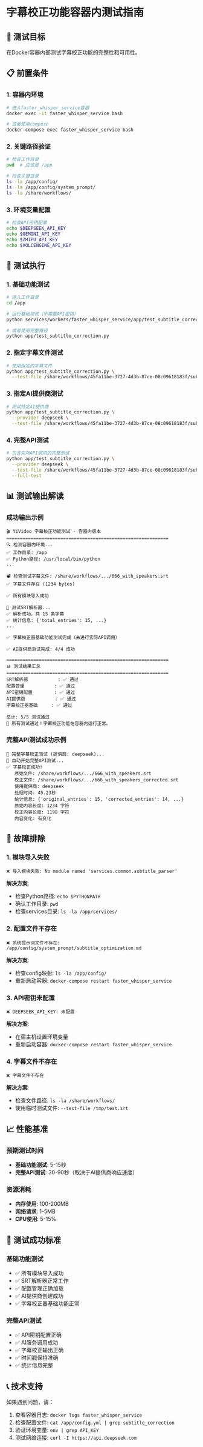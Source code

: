 # 字幕校正功能容器内测试指南

## 🎯 测试目标
在Docker容器内部测试字幕校正功能的完整性和可用性。

## 📋 前置条件

### 1. 容器内环境
```bash
# 进入faster_whisper_service容器
docker exec -it faster_whisper_service bash

# 或者使用compose
docker-compose exec faster_whisper_service bash
```

### 2. 关键路径验证
```bash
# 检查工作目录
pwd  # 应该是 /app

# 检查关键目录
ls -la /app/config/
ls -la /app/config/system_prompt/
ls -la /share/workflows/
```

### 3. 环境变量配置
```bash
# 检查API密钥配置
echo $DEEPSEEK_API_KEY
echo $GEMINI_API_KEY
echo $ZHIPU_API_KEY
echo $VOLCENGINE_API_KEY
```

## 🚀 测试执行

### 1. 基础功能测试
```bash
# 进入工作目录
cd /app

# 运行基础测试（不需要API密钥）
python services/workers/faster_whisper_service/app/test_subtitle_correction.py

# 或者使用完整路径
python app/test_subtitle_correction.py
```

### 2. 指定字幕文件测试
```bash
# 使用指定的字幕文件
python app/test_subtitle_correction.py \
  --test-file /share/workflows/45fa11be-3727-4d3b-87ce-08c09618183f/subtitles/666_with_speakers.srt
```

### 3. 指定AI提供商测试
```bash
# 测试特定AI提供商
python app/test_subtitle_correction.py \
  --provider deepseek \
  --test-file /share/workflows/45fa11be-3727-4d3b-87ce-08c09618183f/subtitles/666_with_speakers.srt
```

### 4. 完整API测试
```bash
# 包含实际API调用的完整测试
python app/test_subtitle_correction.py \
  --provider deepseek \
  --test-file /share/workflows/45fa11be-3727-4d3b-87ce-08c09618183f/subtitles/666_with_speakers.srt \
  --full-test
```

## 📊 测试输出解读

### 成功输出示例
```
🎬 YiVideo 字幕校正功能测试 - 容器内版本
============================================================
🔍 检测容器内环境...
✅ 工作目录: /app
✅ Python路径: /usr/local/bin/python
...

📽️ 检查测试字幕文件: /share/workflows/.../666_with_speakers.srt
✅ 字幕文件存在 (1234 bytes)

✅ 所有模块导入成功

🔧 测试SRT解析器...
✅ 解析成功，共 15 条字幕
✅ 统计信息: {'total_entries': 15, ...}
...

✅ 字幕校正器基础功能测试完成（未进行实际API调用）

✅ AI提供商测试完成: 4/4 成功

============================================================
📊 测试结果汇总
============================================================
SRT解析器           : ✅ 通过
配置管理           : ✅ 通过
API密钥配置        : ✅ 通过
AI提供商           : ✅ 通过
字幕校正器基础     : ✅ 通过

总计: 5/5 测试通过
🎉 所有测试通过！字幕校正功能在容器内运行正常。
```

### 完整API测试成功示例
```
🚀 完整字幕校正测试 (提供商: deepseek)...
🔄 自动开始完整API测试...
✅ 字幕校正成功!
   原始文件: /share/workflows/.../666_with_speakers.srt
   校正文件: /share/workflows/.../666_with_speakers_corrected.srt
   使用提供商: deepseek
   处理时间: 45.23秒
   统计信息: {'original_entries': 15, 'corrected_entries': 14, ...}
   原始内容长度: 1234 字符
   校正内容长度: 1198 字符
   内容变化: 有变化
```

## 🔧 故障排除

### 1. 模块导入失败
```
❌ 导入模块失败: No module named 'services.common.subtitle_parser'
```
**解决方案**:
- 检查Python路径: `echo $PYTHONPATH`
- 确认工作目录: `pwd`
- 检查services目录: `ls -la /app/services/`

### 2. 配置文件不存在
```
❌ 系统提示词文件不存在: /app/config/system_prompt/subtitle_optimization.md
```
**解决方案**:
- 检查config映射: `ls -la /app/config/`
- 重新启动容器: `docker-compose restart faster_whisper_service`

### 3. API密钥未配置
```
❌ DEEPSEEK_API_KEY: 未配置
```
**解决方案**:
- 在宿主机设置环境变量
- 重新启动容器: `docker-compose restart faster_whisper_service`

### 4. 字幕文件不存在
```
❌ 字幕文件不存在
```
**解决方案**:
- 检查文件路径: `ls -la /share/workflows/`
- 使用临时测试文件: `--test-file /tmp/test.srt`

## 📈 性能基准

### 预期测试时间
- **基础功能测试**: 5-15秒
- **完整API测试**: 30-90秒（取决于AI提供商响应速度）

### 资源消耗
- **内存使用**: 100-200MB
- **网络请求**: 1-5MB
- **CPU使用**: 5-15%

## 🎯 测试成功标准

### 基础功能测试
- ✅ 所有模块导入成功
- ✅ SRT解析器正常工作
- ✅ 配置管理正确加载
- ✅ AI提供商创建成功
- ✅ 字幕校正器基础功能正常

### 完整API测试
- ✅ API密钥配置正确
- ✅ AI服务调用成功
- ✅ 字幕校正输出正确
- ✅ 时间戳保持准确
- ✅ 统计信息完整

## 📞 技术支持

如果遇到问题，请：
1. 查看容器日志: `docker logs faster_whisper_service`
2. 检查配置文件: `cat /app/config.yml | grep subtitle_correction`
3. 验证环境变量: `env | grep API_KEY`
4. 测试网络连接: `curl -I https://api.deepseek.com`
